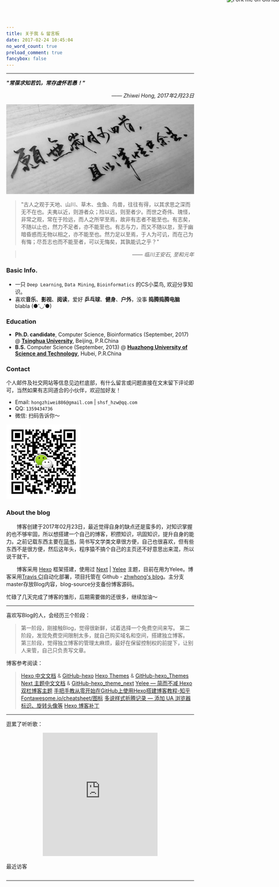 ```yaml
---
title: 关于我 & 留言板
date: 2017-02-24 10:45:04
no_word_count: true
preload_comment: true
fancybox: false
---
```


<style type="text/css">
	strong a {
		color: #747474;
	}
	.player {
		text-align: center;
		margin: .5em auto 0;
		width: 100%;
		max-width: 22em;
	}
	.player br {
		display: none;
	}
	.sign {
		text-align: right;
		font-style: italic;
	}
	#ds-recent-visitors {
		margin: 0;
		padding: 0;
	}
	#ds-recent-visitors div img {
		display: inline-block !important;
		width: 56px !important;
		height: 56px !important;
		border-radius: 50%;
		border: 1px solid #ddd;
		padding: 2px;
		box-shadow: 1px 1px 1px rgba(0,0,0, .15);
	}
	.article-entry img:first-child {
		display: block;
	}
	.article-entry span {
		font-family: Arial;
	}
	#ds-hot-posts {
		display: none;
	}
</style>

---

<a href="https://github.com/Hzwcode"><img style="position: absolute; top: -10px; right: 0; border: 0;" src="https://camo.githubusercontent.com/365986a132ccd6a44c23a9169022c0b5c890c387/68747470733a2f2f73332e616d617a6f6e6177732e636f6d2f6769746875622f726962626f6e732f666f726b6d655f72696768745f7265645f6161303030302e706e67" alt="Fork me on GitHub" data-canonical-src="https://s3.amazonaws.com/github/ribbons/forkme_right_red_aa0000.png"></a>

***"常葆求知若饥，常存虚怀若愚！"***

<p class="sign"><span>——</span> Zhiwei Hong, 2017年2月23日</p>

<img src="/images/about_img.png" title="愿无岁月可回首，且以深情共余生。" style="width:600px;">

> "古人之观于天地、山川、草木、虫鱼、鸟兽，往往有得，以其求思之深而无不在也。夫夷以近，则游者众；险以远，则至者少。而世之奇伟、瑰怪，非常之观，常在于险远，而人之所罕至焉，故非有志者不能至也。有志矣，不随以止也，然力不足者，亦不能至也。有志与力，而又不随以怠，至于幽暗昏惑而无物以相之，亦不能至也。然力足以至焉，于人为可讥，而在己为有悔；尽吾志也而不能至者，可以无悔矣，其孰能讥之乎？"

> <p class="sign"><span>——</span> 临川王安石, 至和元年</p>

### <span class="fa fa-user"></span> Basic Info.

- 一只 `Deep Learning`, `Data Mining`, `Bioinformatics` 的CS小菜鸟, 欢迎分享知识。
- 喜欢**音乐**、**影视**、**阅读**，爱好 **乒乓球**、**健身**、**户外**，没事 **捣腾捣腾电脑** blabla (●’◡’●)

### <span class="fa fa-graduation-cap"></span> Education

- **Ph.D. candidate**, Computer Science, Bioinformatics (September, 2017)
@ [**Tsinghua University**](http://www.tsinghua.edu.cn/publish/newthuen/index.html), Beijing, P.R.China
- **B.S.** Computer Science (September, 2013)
@ [**Huazhong University of Science and Technology**](http://english.hust.edu.cn/), Hubei, P.R.China

### <span class="fa fa-paper-plane"></span> Contact

个人邮件及社交网站等信息见边栏底部，有什么留言或问题直接在文末留下评论即可，当然如果有志同道合的小伙伴，欢迎加好友！

- <span class="fa fa-envelope"></span> Email:  `hongzhiwei886@gmail.com` | `shsf_hzw@qq.com`
- <span class="fa fa-qq"></span> QQ:  `1359434736`
- <span class="fa fa-wechat"></span> 微信:  扫码告诉你～

<div style="float:left;"><img src="/images/wechat.png" alt="wechat"></div>
<div style="clear:both;"></div>

<!-- *   <span class="fa fa-wechat"></span> 微信:  hzw1359434736
*   <span class="fa fa-weibo"></span> 微博:   [zhwhong_shsf](http://weibo.com/zhwhong)
*   <span class="fa fa-github"></span> Github: [Hzwcode](https://github.com/Hzwcode)
*   <span class="fa fa-facebook-official"></span> Facebook:  [Zhiwei Hong](https://www.facebook.com/profile.php?id=100008115764524)
*   <span class="fa fa-book"></span> 简书:  [zhwhong](http://www.jianshu.com/u/38cd2a8c425e)
*   <span class="fa fa-battery-full"></span> 知乎:  [zhwhong](https://www.zhihu.com/people/zhwhong/activities)
*   <span class="fa fa-file-movie-o"></span> 豆瓣： [zhwhong](https://www.douban.com/people/zhwhong/) -->

### <span class="fa fa-sticky-note"></span> About the blog

　　博客创建于2017年02月23日，最近觉得自身的缺点还是蛮多的，对知识掌握的也不够牢固，所以想搭建一个自己的博客，积攒知识，巩固知识，提升自身的能力。之前记载东西主要在[简书](http://www.jianshu.com/u/38cd2a8c425e)，简书写文学类文章很方便，自己也很喜欢，但有些东西不是很方便，然后这年头，程序猿不搞个自己的主页还不好意思出来混，所以说干就干。

　　博客采用 [Hexo](https://hexo.io/zh-cn/) 框架搭建，使用过 [Next](http://theme-next.iissnan.com/) | [Yelee](https://github.com/MOxFIVE/hexo-theme-yelee) 主题，目前在用为Yelee。博客采用[Travis CI](https://travis-ci.com/)自动化部署，项目托管在 Github - [zhwhong's blog](https://github.com/Hzwcode/Hzwcode.github.io)。主分支master存放Blog内容，blog-source分支备份博客源码。

<div class="github-widget" data-repo="Hzwcode/Hzwcode.github.io"></div>

忙碌了几天完成了博客的雏形，后期需要做的还很多，继续加油～

---

喜欢写Blog的人，会经历三个阶段：

> 第一阶段，刚接触Blog，觉得很新鲜，试着选择一个免费空间来写。
> 第二阶段，发现免费空间限制太多，就自己购买域名和空间，搭建独立博客。
> 第三阶段，觉得独立博客的管理太麻烦，最好在保留控制权的前提下，让别人来管，自己只负责写文章。

博客参考阅读：

> [Hexo 中文文档](https://hexo.io/zh-cn/docs/) & [GitHub-hexo](https://github.com/hexojs/hexo)
> [Hexo Themes](https://hexo.io/themes/) & [GitHub-hexo_Themes](https://github.com/hexojs/hexo/wiki/Themes)
> [Next 主题中文文档](http://theme-next.iissnan.com/) & [GitHub-hexo_theme_next](https://github.com/iissnan/hexo-theme-next)
> [Yelee — 简而不减 Hexo 双栏博客主题](http://moxfive.coding.me/yelee/)
> [手把手教从零开始在GitHub上使用Hexo搭建博客教程-知乎](https://zhuanlan.zhihu.com/z-hexo)
> [Fontawesome.io/cheatsheet/图标](http://fontawesome.io/cheatsheet/)
> [多说样式折腾记录 — 添加 UA 浏览器标识、旋转头像等](http://moxfive.xyz/2015/09/29/duoshuo-style/#参考资料)
> [Hexo 博客补丁](http://frankorz.com/2016/09/30/Hexo-patch/)

---

逛累了听听歌：

<div class="player">
<iframe scrolling="auto" frameborder="no" border="0" marginwidth="0" marginheight="0" width=100% height=330 src="http://music.163.com/outchain/player?type=0&id=3778678&auto=0&height=430"></iframe>
</div>

最近访客

<!-- <div class="ds-recent-visitors"
    data-num-items="36"
    data-avatar-size="42"
    id="ds-recent-visitors">
</div>
-->

<ul class="ds-recent-visitors" data-num-items="30" data-avatar-size="56"></ul>

<div style="clear:both;"></div>

---
